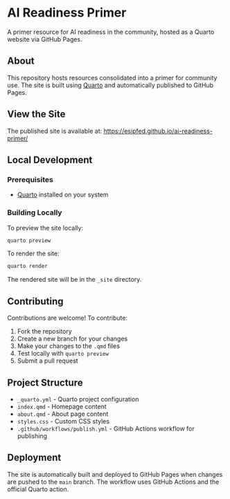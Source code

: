# AI Readiness Primer

A primer resource for AI readiness in the community, hosted as a Quarto website via GitHub Pages.

## About

This repository hosts resources consolidated into a primer for community use. The site is built using [Quarto](https://quarto.org/) and automatically published to GitHub Pages.

## View the Site

The published site is available at: https://esipfed.github.io/ai-readiness-primer/

## Local Development

### Prerequisites

- [Quarto](https://quarto.org/docs/get-started/) installed on your system

### Building Locally

To preview the site locally:

```bash
quarto preview
```

To render the site:

```bash
quarto render
```

The rendered site will be in the `_site` directory.

## Contributing

Contributions are welcome! To contribute:

1. Fork the repository
2. Create a new branch for your changes
3. Make your changes to the `.qmd` files
4. Test locally with `quarto preview`
5. Submit a pull request

## Project Structure

- `_quarto.yml` - Quarto project configuration
- `index.qmd` - Homepage content
- `about.qmd` - About page content
- `styles.css` - Custom CSS styles
- `.github/workflows/publish.yml` - GitHub Actions workflow for publishing

## Deployment

The site is automatically built and deployed to GitHub Pages when changes are pushed to the `main` branch. The workflow uses GitHub Actions and the official Quarto action.